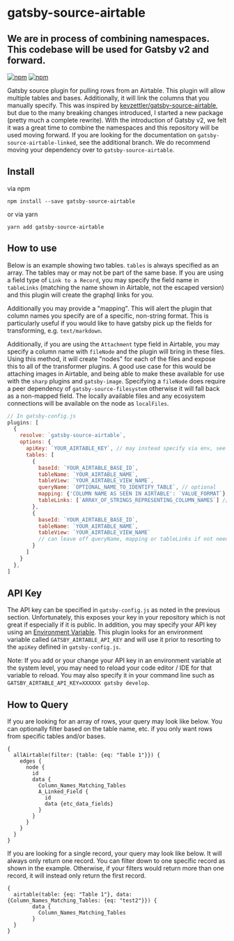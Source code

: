 # gatsby-source-airtable
## We are in process of combining namespaces. This codebase will be used for Gatsby v2 and forward.

[![npm](https://img.shields.io/npm/v/gatsby-source-airtable/latest.svg?style=flat-square)](https://www.npmjs.com/package/gatsby-source-airtable)
[![npm](https://img.shields.io/npm/v/gatsby-source-airtable/next.svg?style=flat-square)](https://www.npmjs.com/package/gatsby-source-airtable)

Gatsby source plugin for pulling rows from an Airtable. This plugin will allow multiple tables and bases. Additionally, it will link the columns that you manually specify. This was inspired by [kevzettler/gatsby-source-airtable](https://github.com/kevzettler/gatsby-source-airtable), but due to the many breaking changes introduced, I started a new package (pretty much a complete rewrite). With the introduction of Gatsby v2, we felt it was a great time to combine the namespaces and this repository will be used moving forward. If you are looking for the documentation on `gatsby-source-airtable-linked`, see the additional branch. We do recommend moving your dependency over to `gatsby-source-airtable`.

## Install

via npm

`npm install --save gatsby-source-airtable`

or via yarn

`yarn add gatsby-source-airtable`

## How to use

Below is an example showing two tables. `tables` is always specified as an array. The tables may or may not be part of the same base. If you are using a field type of `Link to a Record`, you may specify the field name in `tableLinks` (matching the name shown in Airtable, not the escaped version) and this plugin will create the graphql links for you.

Additionally you may provide a "mapping". This will alert the plugin that column names you specify are of a specific, non-string format. This is particularly useful if you would like to have gatsby pick up the fields for transforming, e.g. `text/markdown`. 

Additionally, if you are using the `Attachment` type field in Airtable, you may specify a column name with `fileNode` and the plugin will bring in these files. Using this method, it will create "nodes" for each of the files and expose this to all of the transformer plugins. A good use case for this would be attaching images in Airtable, and being able to make these available for use with the `sharp` plugins and `gatsby-image`. Specifying a `fileNode` does require a peer dependency of `gatsby-source-filesystem` otherwise it will fall back as a non-mapped field. The locally available files and any ecosystem connections will be available on the node as `localFiles`.

```javascript
// In gatsby-config.js
plugins: [
  {
    resolve: `gatsby-source-airtable`,
    options: {
      apiKey: `YOUR_AIRTABLE_KEY`, // may instead specify via env, see below
      tables: [
        {
          baseId: `YOUR_AIRTABLE_BASE_ID`,
          tableName: `YOUR_AIRTABLE_NAME`,
          tableView: `YOUR_AIRTABLE_VIEW_NAME`,
          queryName: `OPTIONAL_NAME_TO_IDENTIFY_TABLE`, // optional
          mapping: {'COLUMN NAME AS SEEN IN AIRTABLE': `VALUE_FORMAT`}, // optional
          tableLinks: [`ARRAY_OF_STRINGS_REPRESENTING_COLUMN_NAMES`] // optional
        },
        {
          baseId: `YOUR_AIRTABLE_BASE_ID`,
          tableName: `YOUR_AIRTABLE_NAME`,
          tableView: `YOUR_AIRTABLE_VIEW_NAME`
          // can leave off queryName, mapping or tableLinks if not needed
        }
      ]
    }
  },
]
```

## API Key

The API key can be specified in `gatsby-config.js` as noted in the previous section. Unfortunately, this exposes your key in your repository which is not great if especially if it is public. In addition, you may specify your API key using an [Environment Variable](https://www.gatsbyjs.org/docs/environment-variables/). This plugin looks for an environment variable called `GATSBY_AIRTABLE_API_KEY` and will use it prior to resorting to the `apiKey` defined in `gatsby-config.js`.

Note: If you add or your change your API key in an environment variable at the system level, you may need to reload your code editor / IDE for that variable to reload. You may also specify it in your command line such as `GATSBY_AIRTABLE_API_KEY=XXXXXX gatsby develop`.

## How to Query

If you are looking for an array of rows, your query may look like below. You can optionally filter based on the table name, etc. if you only want rows from specific tables and/or bases.

```
{
  allAirtable(filter: {table: {eq: "Table 1"}}) {
    edges {
      node {
        id
        data {
          Column_Names_Matching_Tables
          A_Linked_Field {
            id
            data {etc_data_fields}
          }
        }
      }
    }
  }
}
```

If you are looking for a single record, your query may look like below. It will always only return one record. You can filter down to one specific record as shown in the example. Otherwise, if your filters would return more than one record, it will instead only return the first record.

```
{
  airtable(table: {eq: "Table 1"}, data: {Column_Names_Matching_Tables: {eq: "test2"}}) {
		data {
		  Column_Names_Matching_Tables
		}
  }
}
```
